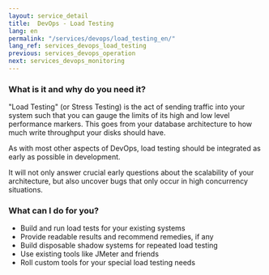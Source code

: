 ```yaml
---
layout: service_detail
title:  DevOps - Load Testing
lang: en
permalink: "/services/devops/load_testing_en/"
lang_ref: services_devops_load_testing
previous: services_devops_operation
next: services_devops_monitoring
---
```

### What is it and why do you need it?
"Load Testing" (or Stress Testing) is the act of sending traffic into your system such that you can gauge the limits of its high and low level performance markers. This goes from your database architecture to how much write throughput your disks should have.

As with most other aspects of DevOps, load testing should be integrated as early as possible in development.

It will not only answer crucial early questions about the scalability of your architecture, but also uncover bugs that only occur in high concurrency situations.

### What can I do for you?
- Build and run load tests for your existing systems
- Provide readable results and recommend remedies, if any
- Build disposable shadow systems for repeated load testing
- Use existing tools like JMeter and friends
- Roll custom tools for your special load testing needs
